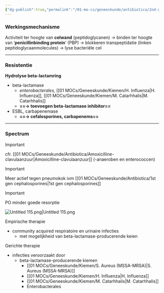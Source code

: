 ```yaml
---
{"dg-publish":true,"permalink":"/01-mo-cs/geneeskunde/antibiotica/2nd-gen-cefalosporines/","noteIcon":"","created":"2024-11-24T10:57:22.886+01:00","updated":"2024-12-29T13:58:43.235+01:00"}
---
```



### Werkingsmechanisme

Activiteit ter hoogte van **celwand** (peptidoglycanen) → binden ter hoogte van ‘**penicillinbinding protein**’ (PBP) → blokkeren transpeptidatie (linken peptidoglycaanmolecules) → lyse bacteriële cel

  

---

  

### Resistentie

**Hydrolyse beta-lactamring**

- beta-lactamase
    - _enterobacterales,_ [[01 MOCs/Geneeskunde/Kiemen/H. Influenza\|H. Influenza]]_,_ [[01 MOCs/Geneeskunde/Kiemen/M. Catarhhalis\|M. Catarhhalis]]
    - **==→ toevoegen beta-lactamase inhibitor==**
- ESBL, carbapenemase
    - **==→ cefalosporines, carbapenems==**

  

  

---

  

### Spectrum

> [!important]  
> cfr. [[01 MOCs/Geneeskunde/Antibiotica/Amoxicilline-clavulaanzuur\|Amoxicilline-clavulaanzuur]] (-anaeroben en enterococcen)  
  
> [!important]  
> Meer actief tegen pneumokok ivm [[01 MOCs/Geneeskunde/Antibiotica/1st gen cephalosporines\|1st gen cephalosporines]]  
  
> [!important]  
> PO minder goede resorptie  

![Untitled 115.png|Untitled 115.png](/img/user/06%20Toolkit/Files/Untitled%20115.png)

Empirische therapie

- community acquired respiratoire en urinaire infecties
    - met mogelijkheid van beta-lactamase-producerende keien

Gerichte therapie

- infecties veroorzaakt door
    - beta-lactamase-producerende kiemen
        - [[01 MOCs/Geneeskunde/Kiemen/S. Aureus (MSSA-MRSA)\|S. Aureus (MSSA-MRSA)]]
        - [[01 MOCs/Geneeskunde/Kiemen/H. Influenza\|H. Influenza]]
        - [[01 MOCs/Geneeskunde/Kiemen/M. Catarhhalis\|M. Catarhhalis]]
        - Enterobacterales